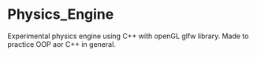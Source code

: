 # Physics_Engine
Experimental physics engine using C++ with openGL glfw library. Made to practice OOP aor C++ in general.
